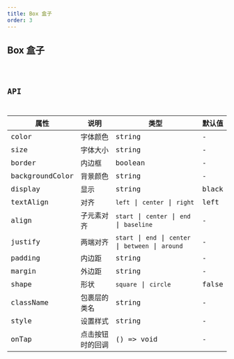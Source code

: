 ```yaml
---
title: Box 盒子
order: 3
---
```


## Box 盒子

<code src="./box/index.tsx" />

## API

| 属性            | 说明             | 类型                         | 默认值 |
| --------------- | ---------------- | ---------------------------- | ------ |
| color           | 字体颜色         | string                       | -      |
| size            | 字体大小         | string                       | -      |
| border          | 内边框           | boolean                      | -      |
| backgroundColor | 背景颜色         | string                       | -      |
| display         | 显示             | string                       | black  |
| textAlign       | 对齐             | `left` \| `center` \| `right` |left|
| align           | 子元素对齐        | `start` \| `center` \| `end` \| `baseline` |-|
| justify         | 两端对齐         | `start` \| `end` \| `center` \| `between` \| `around` |-|
| padding         | 内边距           | string                       | -      |
| margin          | 外边距           | string                       | -      |
| shape           | 形状             | `square` \| `circle` | false  |
| className       | 包裹层的类名     | string                       | -      |
| style           | 设置样式         | string                       | -      |
| onTap           | 点击按钮时的回调 | () => void                   | -      |
